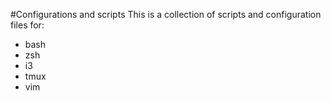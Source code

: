 #Configurations and scripts
This is a collection of scripts and configuration files for:
* bash
* zsh
* i3
* tmux
* vim